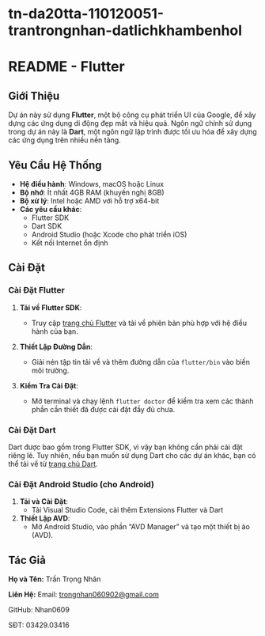 # tn-da20tta-110120051-trantrongnhan-datlichkhambenhol

# README - Flutter 

## Giới Thiệu

Dự án này sử dụng **Flutter**, một bộ công cụ phát triển UI của Google, để xây dựng các ứng dụng di động đẹp mắt và hiệu quả. Ngôn ngữ chính sử dụng trong dự án này là **Dart**, một ngôn ngữ lập trình được tối ưu hóa để xây dựng các ứng dụng trên nhiều nền tảng.

## Yêu Cầu Hệ Thống

- **Hệ điều hành**: Windows, macOS hoặc Linux
- **Bộ nhớ**: Ít nhất 4GB RAM (khuyến nghị 8GB)
- **Bộ xử lý**: Intel hoặc AMD với hỗ trợ x64-bit
- **Các yêu cầu khác**:
  - Flutter SDK
  - Dart SDK
  - Android Studio (hoặc Xcode cho phát triển iOS)
  - Kết nối Internet ổn định

## Cài Đặt

### Cài Đặt Flutter

1. **Tải về Flutter SDK**:
   - Truy cập [trang chủ Flutter](https://flutter.dev) và tải về phiên bản phù hợp với hệ điều hành của bạn.

2. **Thiết Lập Đường Dẫn**:
   - Giải nén tập tin tải về và thêm đường dẫn của `flutter/bin` vào biến môi trường.

3. **Kiểm Tra Cài Đặt**:
   - Mở terminal và chạy lệnh `flutter doctor` để kiểm tra xem các thành phần cần thiết đã được cài đặt đầy đủ chưa.

### Cài Đặt Dart

Dart được bao gồm trong Flutter SDK, vì vậy bạn không cần phải cài đặt riêng lẻ. Tuy nhiên, nếu bạn muốn sử dụng Dart cho các dự án khác, bạn có thể tải về từ [trang chủ Dart](https://dart.dev/get-dart).

### Cài Đặt Android Studio (cho Android)

1. **Tải và Cài Đặt**:
   - Tải Visual Studio Code, cài thêm Extensions Flutter và Dart
2. **Thiết Lập AVD**:
   - Mở Android Studio, vào phần “AVD Manager” và tạo một thiết bị ảo (AVD).

## Tác Giả

**Họ và Tên:**
Trần Trọng Nhân

**Liên Hệ:**
Email: trongnhan060902@gmail.com


GitHub: Nhan0609


SĐT: 03429.03416
